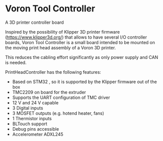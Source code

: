 # Voron Tool Controller
A 3D printer controller board

Inspired by the possibility of Klipper 3D printer firmware (https://www.klipper3d.org/) that allows to have several I/O controller boards, Voron Tool Controller is a small board intended to be mounted on the moving print head assembly of a Voron 3D printer.

This reduces the cabling effort significantly as only power supply and CAN is needed.

PrintHeadController has the following features:
* Based on STM32 , so it is supported by the Klipper firmware out of the box
* TMC2209 on board for the extruder
* Supports the UART configuration of TMC driver
* 12 V and 24 V capable
* 3 Digital inputs
* 3 MOSFET outputs (e.g. hotend heater, fans)
* 1 Thermistor inputs
* BLTouch support
* Debug pins accessible
* Accelerometer ADXL245
